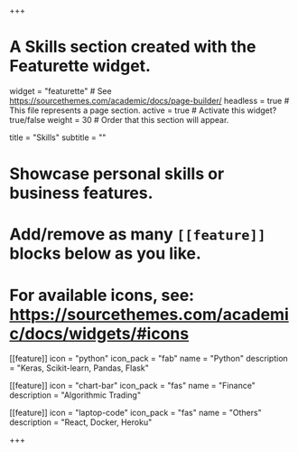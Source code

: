 +++
# A Skills section created with the Featurette widget.
widget = "featurette"  # See https://sourcethemes.com/academic/docs/page-builder/
headless = true  # This file represents a page section.
active = true  # Activate this widget? true/false
weight = 30  # Order that this section will appear.

title = "Skills"
subtitle = ""

# Showcase personal skills or business features.
# 
# Add/remove as many `[[feature]]` blocks below as you like.
# 
# For available icons, see: https://sourcethemes.com/academic/docs/widgets/#icons

[[feature]]
  icon = "python"
  icon_pack = "fab"
  name = "Python"
  description = "Keras, Scikit-learn, Pandas, Flask"
  
[[feature]]
  icon = "chart-bar"
  icon_pack = "fas"
  name = "Finance"
  description = "Algorithmic Trading"  
  
[[feature]]
  icon = "laptop-code"
  icon_pack = "fas"
  name = "Others"
  description = "React, Docker, Heroku"

+++
